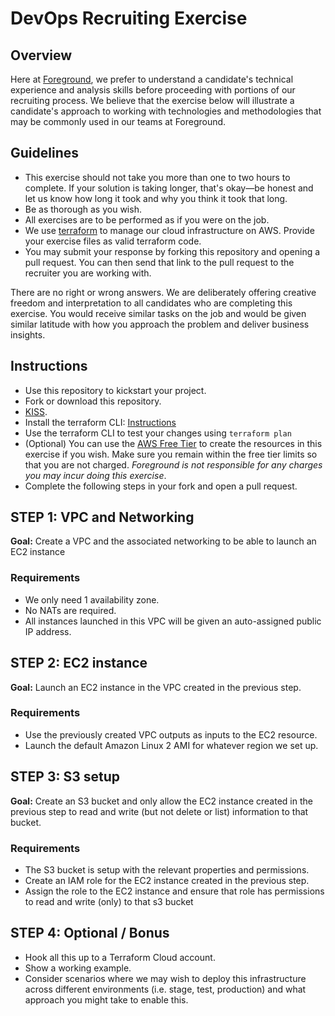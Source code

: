 # DevOps Recruiting Exercise

## Overview

Here at [Foreground](https://foreground.co), we prefer to understand a candidate's technical experience and analysis skills before proceeding with portions of our recruiting process. We believe that the exercise below will illustrate a candidate's approach to working with technologies and methodologies that may be commonly used in our teams at Foreground.

## Guidelines

* This exercise should not take you more than one to two hours to complete. If
  your solution is taking longer, that's okay—be honest and let us know how long
  it took and why you think it took that long.
* Be as thorough as you wish.
* All exercises are to be performed as if you were on the job.
* We use [terraform](https://www.terraform.io/) to manage our cloud infrastructure on AWS. Provide your exercise files as valid terraform code.
* You may submit your response by forking this repository and opening a pull request. You can then send that link to the pull request to the recruiter you are working with.

There are no right or wrong answers. We are deliberately offering creative freedom and interpretation to all candidates who are completing this exercise. You would receive similar tasks on the job and would be given similar latitude with how you approach the problem and deliver business insights.

## Instructions
- Use this repository to kickstart your project.
- Fork or download this repository.
- [KISS](https://en.wikipedia.org/wiki/KISS_principle).
- Install the terraform CLI: [Instructions](https://learn.hashicorp.com/tutorials/terraform/install-cli)
- Use the terraform CLI to test your changes using `terraform plan` 
- (Optional) You can use the [AWS Free Tier](https://aws.amazon.com/free) to create the resources in this exercise if you wish. Make sure you remain within the free tier limits so that you are not charged. _Foreground is not responsible for any charges you may incur doing this exercise_.
- Complete the following steps in your fork and open a pull request.

## STEP 1: VPC and Networking

**Goal:** Create a VPC and the associated networking to be able to launch an EC2 instance

### Requirements

- We only need 1 availability zone.
- No NATs are required.
- All instances launched in this VPC will be given an auto-assigned public IP address.

## STEP 2: EC2 instance

**Goal:** Launch an EC2 instance in the VPC created in the previous step.

### Requirements
- Use the previously created VPC outputs as inputs to the EC2 resource.
- Launch the default Amazon Linux 2 AMI for whatever region we set up.

## STEP 3: S3 setup

**Goal:** Create an S3 bucket and only allow the EC2 instance created in the previous step to read and write (but not delete or list) information to that bucket.

### Requirements
- The S3 bucket is setup with the relevant properties and permissions.
- Create an IAM role for the EC2 instance created in the previous step.
- Assign the role to the EC2 instance and ensure that role has permissions to read and write (only) to that s3 bucket

## STEP 4: Optional / Bonus
- Hook all this up to a Terraform Cloud account.
- Show a working example.
- Consider scenarios where we may wish to deploy this infrastructure across different environments (i.e. stage, test, production) and what approach you might take to enable this.


